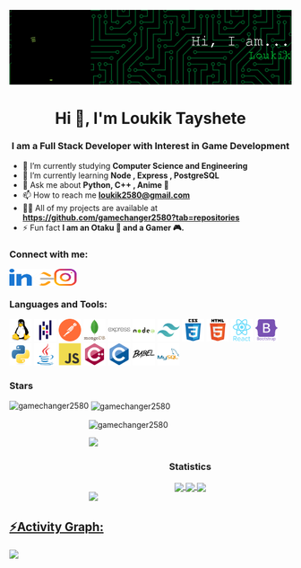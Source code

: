 
![Header](./github-header-image.png)
<h1 align="center">Hi 👋, I'm Loukik Tayshete</h1>
<h3 align="center">I am a Full Stack Developer with Interest in Game Development</h3>



- 🔭 I’m currently studying **Computer Science and Engineering**
- 🌱 I’m currently learning **Node , Express , PostgreSQL**
- 💬 Ask me about **Python, C++ , Anime 🍜**
- 📫 How to reach me **loukik2580@gmail.com**
- 👨‍💻 All of my projects are available at **https://github.com/gamechanger2580?tab=repositories**
- ⚡ Fun fact **I am an Otaku 🍜 and a Gamer 🎮.**

</div><h3 align="left">Connect with me:</h3>
<p align="left">
<a href="https://linkedin.com/in/https://www.linkedin.com/in/loukik-tayshete-30a72828b/" target="blank"><img align="center" src="https://raw.githubusercontent.com/teamedwardforever/Readme-Generator/71f25dd8b98329b168142a6b782a107b75eab178/svg/Social/linked-in-alt.svg" alt="https://www.linkedin.com/in/loukik-tayshete-30a72828b/" height="30" width="40" /></a><a href="https://www.leetcode.com/https://leetcode.com/loukiktayshete12/" target="blank"><img align="center" src="https://raw.githubusercontent.com/teamedwardforever/Readme-Generator/71f25dd8b98329b168142a6b782a107b75eab178/svg/Social/leet-code.svg" alt="https://leetcode.com/loukiktayshete12/" height="30" width="40" /></a><a href="https://instagram.com/https://instagram.com/loukik__?utm_source=qr&igshid=MThlNWY1MzQwNA==" target="blank"><img align="center" src="https://raw.githubusercontent.com/teamedwardforever/Readme-Generator/71f25dd8b98329b168142a6b782a107b75eab178/svg/Social/instagram.svg" alt="https://instagram.com/loukik__?utm_source=qr&igshid=MThlNWY1MzQwNA==" height="30" width="40" /></a></p>

<h3 align="left">Languages and Tools:</h3>
<p align="left">
<img src="https://raw.githubusercontent.com/teamedwardforever/Readme-Generator/71f25dd8b98329b168142a6b782a107b75eab178/svg/Skills/Other/linux-original.svg" alt="Linux" width="40" height="40"/>
<img src="https://raw.githubusercontent.com/teamedwardforever/Readme-Generator/71f25dd8b98329b168142a6b782a107b75eab178/svg/Skills/ML/pandas-original.svg" alt="Pandas" width="40" height="40"/>
<img src="https://raw.githubusercontent.com/teamedwardforever/Readme-Generator/71f25dd8b98329b168142a6b782a107b75eab178/svg/Skills/Software/getpostman-icon.svg" alt="Postman" width="40" height="40"/>
<img src="https://raw.githubusercontent.com/teamedwardforever/Readme-Generator/71f25dd8b98329b168142a6b782a107b75eab178/svg/Skills/Database/mongodb-original-wordmark.svg" alt="Mongodb" width="40" height="40"/>
<img src="https://raw.githubusercontent.com/teamedwardforever/Readme-Generator/71f25dd8b98329b168142a6b782a107b75eab178/svg/Skills/Backend/express-original-wordmark.svg" alt="Express" width="40" height="40"/>
<img src="https://raw.githubusercontent.com/teamedwardforever/Readme-Generator/71f25dd8b98329b168142a6b782a107b75eab178/svg/Skills/Backend/nodejs-original-wordmark.svg" alt="NodeJs" width="40" height="40"/>
<img src="https://raw.githubusercontent.com/teamedwardforever/Readme-Generator/71f25dd8b98329b168142a6b782a107b75eab178/svg/Skills/Frontend/tailwindcss-icon.svg" alt="Tailwindcss" width="40" height="40"/>
<img src="https://raw.githubusercontent.com/teamedwardforever/Readme-Generator/71f25dd8b98329b168142a6b782a107b75eab178/svg/Skills/Frontend/css3-original-wordmark.svg" alt="Css" width="40" height="40"/>
<img src="https://raw.githubusercontent.com/teamedwardforever/Readme-Generator/71f25dd8b98329b168142a6b782a107b75eab178/svg/Skills/Frontend/html5-original-wordmark.svg" alt="HTML" width="40" height="40"/>
<img src="https://raw.githubusercontent.com/teamedwardforever/Readme-Generator/71f25dd8b98329b168142a6b782a107b75eab178/svg/Skills/Frontend/react-original-wordmark.svg" alt="React" width="40" height="40"/>
<img src="https://raw.githubusercontent.com/teamedwardforever/Readme-Generator/71f25dd8b98329b168142a6b782a107b75eab178/svg/Skills/Frontend/bootstrap-plain-wordmark.svg" alt="Bootstrap" width="40" height="40"/>
<img src="https://raw.githubusercontent.com/teamedwardforever/Readme-Generator/71f25dd8b98329b168142a6b782a107b75eab178/svg/Skills/Languages/python-original.svg" alt="Python" width="40" height="40"/>
<img src="https://raw.githubusercontent.com/teamedwardforever/Readme-Generator/71f25dd8b98329b168142a6b782a107b75eab178/svg/Skills/Languages/java-original.svg" alt="Java" width="40" height="40"/>
<img src="https://raw.githubusercontent.com/teamedwardforever/Readme-Generator/71f25dd8b98329b168142a6b782a107b75eab178/svg/Skills/Languages/javascript-original.svg" alt="Javascript" width="40" height="40"/>
<img src="https://raw.githubusercontent.com/teamedwardforever/Readme-Generator/71f25dd8b98329b168142a6b782a107b75eab178/svg/Skills/Languages/cplusplus-original.svg" alt="CPP" width="40" height="40"/>
<img src="https://raw.githubusercontent.com/teamedwardforever/Readme-Generator/71f25dd8b98329b168142a6b782a107b75eab178/svg/Skills/Languages/c-original.svg" alt="C" width="40" height="40"/>
<img src="https://raw.githubusercontent.com/teamedwardforever/Readme-Generator/71f25dd8b98329b168142a6b782a107b75eab178/svg/Skills/Frontend/babeljs-icon.svg" alt="Babeljs" width="40" height="40"/>
<img src="https://raw.githubusercontent.com/teamedwardforever/Readme-Generator/71f25dd8b98329b168142a6b782a107b75eab178/svg/Skills/Database/mysql-original-wordmark.svg" alt="Mysql" width="40" height="40"/>
</p>


<h3 align="left">Stars</h3>
<img align="left" height="180em" src="https://github-readme-stats.vercel.app/api/top-langs/?username=gamechanger2580&layout=compact&theme=blue-green" alt=gamechanger2580 />

<p>&nbsp;<img align="center" height="180em" src="https://github-readme-stats.vercel.app/api?username=gamechanger2580&show_icons=true&locale=en&theme=blue-green" alt="gamechanger2580" /></p>

<p><img align="center" height="180em" src="https://github-readme-streak-stats.herokuapp.com/?user=gamechanger2580&theme=blue-green" alt="gamechanger2580" /></p>

<img src="https://user-images.githubusercontent.com/73097560/115834477-dbab4500-a447-11eb-908a-139a6edaec5c.gif"><h3 align="center">Statistics</h3>
<div align="center">
<a href="https://github.com/gamechanger2580">
<img align="center" src="http://github-profile-summary-cards.vercel.app/api/cards/stats?username=gamechanger2580&theme=2077" height="180em"/>
<img align="center" src="http://github-profile-summary-cards.vercel.app/api/cards/repos-per-language?username=gamechanger2580&theme=2077" height="180em" />
<img align="center" src="http://github-profile-summary-cards.vercel.app/api/cards/profile-details?username=gamechanger2580&theme=2077" height="180em" />
</div>
<img src="https://user-images.githubusercontent.com/73097560/115834477-dbab4500-a447-11eb-908a-139a6edaec5c.gif"><h2 align="left">⚡Activity Graph:</h2>
<img align="center" src="https://github-readme-activity-graph.vercel.app/graph?username=gamechanger2580&theme=react-dark"/>
